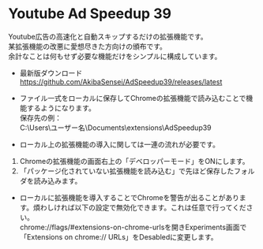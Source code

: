 # Youtube Ad Speedup 39
Youtube広告の高速化と自動スキップするだけの拡張機能です。  
某拡張機能の改悪に愛想尽きた方向けの頒布です。  
余計なことは何もせず必要な機能だけをシンプルに構成しています。  
  
- 最新版ダウンロード  
https://github.com/AkibaSensei/AdSpeedup39/releases/latest
  
- ファイル一式をローカルに保存してChromeの拡張機能で読み込むことで機能するようになります。  
保存先の例：  
C:\Users\ユーザー名\Documents\extensions\AdSpeedup39  
  
- ローカル上の拡張機能の導入に関しては一連の流れが必要です。
1. Chromeの拡張機能の画面右上の「デベロッパーモード」をONにします。
2. 「パッケージ化されていない拡張機能を読み込む」で先ほど保存したフォルダを読み込みます。

- ローカルに拡張機能を導入することでChromeを警告が出ることがあります。煩わしければ以下の設定で無効化できます。これは任意で行ってください。  
chrome://flags/#extensions-on-chrome-urlsを開きExperiments画面で「Extensions on chrome:// URLs」をDesabledに変更します。
